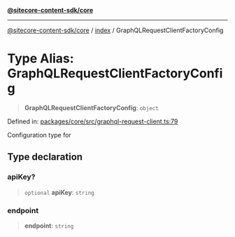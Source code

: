 [**@sitecore-content-sdk/core**](../../README.md)

***

[@sitecore-content-sdk/core](../../README.md) / [index](../README.md) / GraphQLRequestClientFactoryConfig

# Type Alias: GraphQLRequestClientFactoryConfig

> **GraphQLRequestClientFactoryConfig**: `object`

Defined in: [packages/core/src/graphql-request-client.ts:79](https://github.com/Sitecore/xmc-jss-dev/blob/643e3fe82af3b30800fd4ecaa7f98eb7f13d1ef6/packages/core/src/graphql-request-client.ts#L79)

Configuration type for

## Type declaration

### apiKey?

> `optional` **apiKey**: `string`

### endpoint

> **endpoint**: `string`

